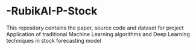 # -RubikAI-P-Stock

This repository contains the paper, source code and dataset for project 
Application of traditional Machine Learning algorithms and Deep Learning techniques in stock forecasting model


